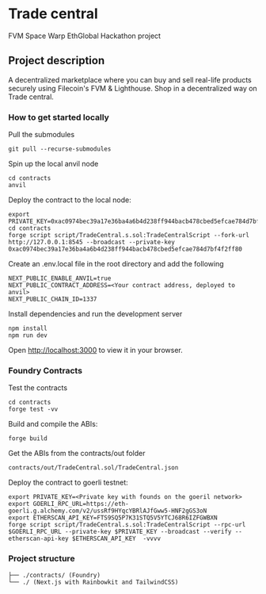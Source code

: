 # Trade central

FVM Space Warp EthGlobal Hackathon project

## Project description

A decentralized marketplace where you can buy and sell real-life products securely using Filecoin's FVM & Lighthouse. Shop in a decentralized way on Trade central.

### How to get started locally

Pull the submodules

```console
git pull --recurse-submodules
```

Spin up the local anvil node

```console
cd contracts
anvil
```

Deploy the contract to the local node:

```console
export PRIVATE_KEY=0xac0974bec39a17e36ba4a6b4d238ff944bacb478cbed5efcae784d7bf4f2ff80
cd contracts
forge script script/TradeCentral.s.sol:TradeCentralScript --fork-url http://127.0.0.1:8545 --broadcast --private-key 0xac0974bec39a17e36ba4a6b4d238ff944bacb478cbed5efcae784d7bf4f2ff80
```

Create an .env.local file in the root directory and add the following

```console
NEXT_PUBLIC_ENABLE_ANVIL=true
NEXT_PUBLIC_CONTRACT_ADDRESS=<Your contract address, deployed to anvil>
NEXT_PUBLIC_CHAIN_ID=1337
```

Install dependencies and run the development server

```console
npm install
npm run dev
```

Open <http://localhost:3000> to view it in your browser.

### Foundry Contracts

Test the contracts

```console
cd contracts
forge test -vv
```

Build and compile the ABIs:

```console
forge build
```

Get the ABIs from the contracts/out folder

```console
contracts/out/TradeCentral.sol/TradeCentral.json
```

Deploy the contract to goerli testnet:

```console
export PRIVATE_KEY=<Private key with founds on the goeril network>
export GOERLI_RPC_URL=https://eth-goerli.g.alchemy.com/v2/ussRf9HYqcYBRlAJfGww5-HNF2gGS3oN
export ETHERSCAN_API_KEY=FTS9SQ5P7K31STQ5V5YTCJ68R6IZFGWBXN
forge script script/TradeCentral.s.sol:TradeCentralScript --rpc-url $GOERLI_RPC_URL --private-key $PRIVATE_KEY --broadcast --verify --etherscan-api-key $ETHERSCAN_API_KEY  -vvvv
```

### Project structure
  
```console
├── ./contracts/ (Foundry)
└── ./ (Next.js with Rainbowkit and TailwindCSS)
